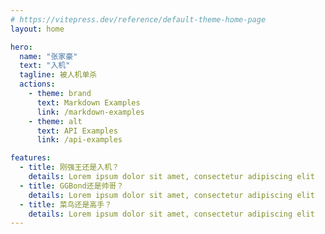 ```yaml
---
# https://vitepress.dev/reference/default-theme-home-page
layout: home

hero:
  name: "张家豪"
  text: "入机"
  tagline: 被人机单杀
  actions:
    - theme: brand
      text: Markdown Examples
      link: /markdown-examples
    - theme: alt
      text: API Examples
      link: /api-examples

features:
  - title: 刚强王还是入机？
    details: Lorem ipsum dolor sit amet, consectetur adipiscing elit
  - title: GGBond还是帅哥？
    details: Lorem ipsum dolor sit amet, consectetur adipiscing elit
  - title: 菜鸟还是高手？
    details: Lorem ipsum dolor sit amet, consectetur adipiscing elit
---
```


